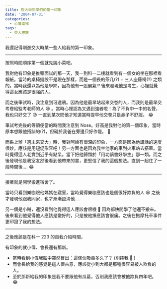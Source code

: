 ```yaml
---
title: 對大學同學們的第一印象
date: '2004-07-31'
categories:
  - 心情電梯
tags:
  - 交大應數
---
```


我還記得剛進交大時某一些人給我的第一印象。

----

按照時間順序第一個就先說小菜吧。

我對他有印象是推甄面試的那一天，我一到科一二樓就看到有一個女的坐在那裡看報紙。當時的桌椅擺設不是現在那樣，而是一個長的茶几(?) + 三人座藤椅(?) 之類的。當時我還以為他是學姊，因為他有一股霸氣!? 後來發現他是考生，心裡就覺得這女應該是很強的人。

而之後筆試時，我注意到可達鴉。因為他是最早站起來交卷的人，而我則是最早交考卷給監考老師的人 😆 。當時心裡認為又遇到強者啦！為了不負中一中的名聲，我也只好交了 😓 一直到某次問他才知道當時提早他交卷只是鼻子不舒服。 😂

筆試考完後的等領便當的時間我注意到 Nose。好高是我對他的第一個印象，當時原本想跟他搭訕的(?)，但礙於我爸在旁邊只好作罷。 🤣

而系上辦「週末來交大」時，我對阿給有很深的印象，一方面是因為他講話的速度很妙，應該是用短促形容吧！另一方面也是因為我坐他家的車到火車站去搭車。當時覺得這人老實到近乎有點呆。當下把他歸類於「用功讀書好學生」那一類。而之後發現他是我室友然後看到他帶來的書，更堅信了我的這個想法。直到一起住了一段時間後.... 😂

----

接著就是開學搬進宿舍了。

當時只看到樂咖跟他媽媽在寢室，當時覺得樂咖應該也是個很好欺負的人 😆 之後才發現他跟我同家，也才漸漸認清他....

另一個是小賊，還沒看到他覺得這人應該會很機 🤣 因為都快開學了他還不搬來。後來看到他覺得他人應該是蠻好的，只是被他揍應該會很痛。之後在搬摩托車事件更印證了我的想法。

----

之後應該是在科一 223 的自我介紹時間，

有印象的就小偉、會長還有那新。

+ 當時看到小偉我腦中突然冒出：這傢伙吸毒多久了？ (別揍我 🤣 )
+ 而會長給我的感覺是這人很古意，應該從小到大都是那種很容易被人欺負的人。
+ 至於那新給我的印象是我不要跟他有瓜葛，否則我應該會被他欺負四年吧。 😂